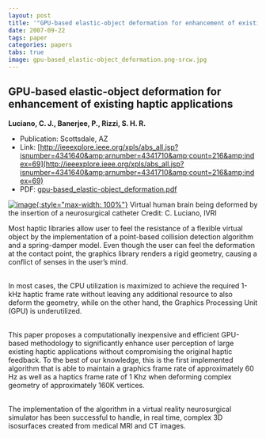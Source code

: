 ```yaml
---
layout: post
title: '"GPU-based elastic-object deformation for enhancement of existing haptic applications"'
date: 2007-09-22
tags: paper
categories: papers
tabs: true
image: gpu-based_elastic-object_deformation.png-srcw.jpg
---
```


## GPU-based elastic-object deformation for enhancement of existing haptic applications
**Luciano, C. J., Banerjee, P., Rizzi, S. H. R.**
- Publication: Scottsdale, AZ
- Link: [http://ieeexplore.ieee.org/xpls/abs_all.jsp?isnumber=4341640&amp;arnumber=4341710&amp;count=216&amp;index=69](http://ieeexplore.ieee.org/xpls/abs_all.jsp?isnumber=4341640&amp;arnumber=4341710&amp;count=216&amp;index=69)
- PDF: [gpu-based_elastic-object_deformation.pdf](/documents/gpu-based_elastic-object_deformation.pdf)


[![image](https://www.evl.uic.edu/output/originals/gpu-based_elastic-object_deformation.png-srcw.jpg){:style="max-width: 100%"}](https://www.evl.uic.edu/output/originals/gpu-based_elastic-object_deformation.png-srcw.jpg)
Virtual human brain being deformed by the insertion of a neurosurgical catheter
Credit: C. Luciano, IVRI

Most haptic libraries allow user to feel the resistance of a flexible virtual object by the implementation of a point-based collision detection algorithm and a spring-damper model. Even though the user can feel the deformation at the contact point, the graphics library renders a rigid geometry, causing a conflict of senses in the user&rsquo;s mind.<br><br>

In most cases, the CPU utilization is maximized to achieve the required 1-kHz haptic frame rate without leaving any additional resource to also deform the geometry, while on the other hand, the Graphics Processing Unit (GPU) is underutilized.<br><br>

This paper proposes a computationally inexpensive and efficient GPU-based methodology to significantly enhance user perception of large existing haptic applications without compromising the original haptic feedback. To the best of our knowledge, this is the first implemented algorithm that is able to maintain a graphics frame rate of approximately 60 Hz as well as a haptics frame rate of 1 Khz when deforming complex geometry of approximately 160K vertices.<br><br>

The implementation of the algorithm in a virtual reality neurosurgical simulator has been successful to handle, in real time, complex 3D isosurfaces created from medical MRI and CT images.